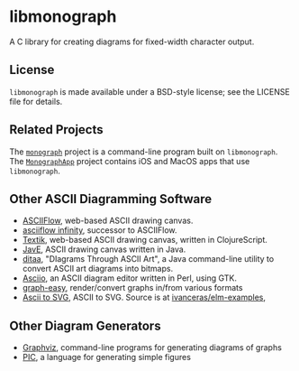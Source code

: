 libmonograph
============

A C library for creating diagrams for fixed-width character output.


License
-------
`libmonograph` is made available under a BSD-style license; see the LICENSE 
file for details.


Related Projects
----------------
The [`monograph`](https://github.com/donmccaughey/monograph) project is a 
command-line program built on `libmonograph`.
The [`MonographApp`](https://github.com/donmccaughey/MonographApp) project 
contains iOS and MacOS apps that use `libmonograph`. 


Other ASCII Diagramming Software
--------------------------------

 - [ASCIIFlow](http://www.asciidraw.com/), web-based ASCII drawing canvas.
 - [asciiflow infinity](http://asciiflow.com), successor to ASCIIFlow.
 - [Textik](http://textik.com/), web-based ASCII drawing canvas, written in
    ClojureScript.
 - [JavE](http://www.jave.de), ASCII drawing canvas written in Java.
 - [ditaa](http://ditaa.sourceforge.net), "DIagrams Through ASCII Art", a 
    Java command-line utility to convert ASCII art diagrams into bitmaps.
 - [Asciio](http://search.cpan.org/~nkh/App-Asciio/lib/App/Asciio.pm), an ASCII
    diagram editor written in Perl, using GTK.
 - [graph-easy](http://search.cpan.org/~tels/Graph-Easy/bin/graph-easy), 
    render/convert graphs in/from various formats
 - [Ascii to SVG](https://ivanceras.github.io/elm-examples/elm-bot-lines/), 
    ASCII to SVG. Source is at [ivanceras/elm-examples](https://github.com/ivanceras/elm-examples),

Other Diagram Generators
------------------------

 - [Graphviz](http://graphviz.org), command-line programs for generating 
    diagrams of graphs
 - [PIC](https://en.wikipedia.org/wiki/Pic_language), a language for generating
    simple figures


